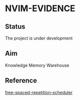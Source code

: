 # NVIM-EVIDENCE

## Status

The project is under development

## Aim 

Knowledge Memory Warehouse

## Reference

[free-spaced-repetition-scheduler](https://github.com/open-spaced-repetition/free-spaced-repetition-scheduler)

